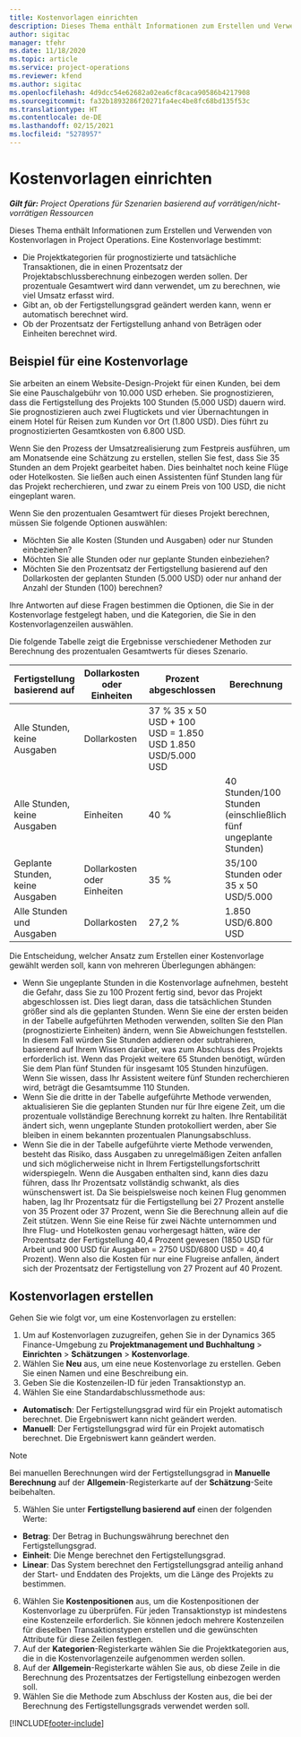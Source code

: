 ```yaml
---
title: Kostenvorlagen einrichten
description: Dieses Thema enthält Informationen zum Erstellen und Verwenden von Kostenvorlagen in Project Operations.
author: sigitac
manager: tfehr
ms.date: 11/18/2020
ms.topic: article
ms.service: project-operations
ms.reviewer: kfend
ms.author: sigitac
ms.openlocfilehash: 4d9dcc54e62682a02ea6cf8caca90586b4217908
ms.sourcegitcommit: fa32b1893286f20271fa4ec4be8fc68bd135f53c
ms.translationtype: HT
ms.contentlocale: de-DE
ms.lasthandoff: 02/15/2021
ms.locfileid: "5278957"
---
```

# <a name="set-up-cost-templates"></a>Kostenvorlagen einrichten

_**Gilt für:** Project Operations für Szenarien basierend auf vorrätigen/nicht-vorrätigen Ressourcen_


Dieses Thema enthält Informationen zum Erstellen und Verwenden von Kostenvorlagen in Project Operations. Eine Kostenvorlage bestimmt:

- Die Projektkategorien für prognostizierte und tatsächliche Transaktionen, die in einen Prozentsatz der Projektabschlussberechnung einbezogen werden sollen. Der prozentuale Gesamtwert wird dann verwendet, um zu berechnen, wie viel Umsatz erfasst wird.
- Gibt an, ob der Fertigstellungsgrad geändert werden kann, wenn er automatisch berechnet wird.
- Ob der Prozentsatz der Fertigstellung anhand von Beträgen oder Einheiten berechnet wird.

## <a name="cost-template-example"></a>Beispiel für eine Kostenvorlage

Sie arbeiten an einem Website-Design-Projekt für einen Kunden, bei dem Sie eine Pauschalgebühr von 10.000 USD erheben. Sie prognostizieren, dass die Fertigstellung des Projekts 100 Stunden (5.000 USD) dauern wird. Sie prognostizieren auch zwei Flugtickets und vier Übernachtungen in einem Hotel für Reisen zum Kunden vor Ort (1.800 USD). Dies führt zu prognostizierten Gesamtkosten von 6.800 USD.

Wenn Sie den Prozess der Umsatzrealisierung zum Festpreis ausführen, um am Monatsende eine Schätzung zu erstellen, stellen Sie fest, dass Sie 35 Stunden an dem Projekt gearbeitet haben. Dies beinhaltet noch keine Flüge oder Hotelkosten. Sie ließen auch einen Assistenten fünf Stunden lang für das Projekt recherchieren, und zwar zu einem Preis von 100 USD, die nicht eingeplant waren.

Wenn Sie den prozentualen Gesamtwert für dieses Projekt berechnen, müssen Sie folgende Optionen auswählen:

- Möchten Sie alle Kosten (Stunden und Ausgaben) oder nur Stunden einbeziehen?
- Möchten Sie alle Stunden oder nur geplante Stunden einbeziehen?
- Möchten Sie den Prozentsatz der Fertigstellung basierend auf den Dollarkosten der geplanten Stunden (5.000 USD) oder nur anhand der Anzahl der Stunden (100) berechnen?

Ihre Antworten auf diese Fragen bestimmen die Optionen, die Sie in der Kostenvorlage festgelegt haben, und die Kategorien, die Sie in den Kostenvorlagenzeilen auswählen.

Die folgende Tabelle zeigt die Ergebnisse verschiedener Methoden zur Berechnung des prozentualen Gesamtwerts für dieses Szenario.

| Fertigstellung basierend auf | Dollarkosten oder Einheiten | Prozent abgeschlossen | Berechnung |
| --- | --- | --- | --- |
| Alle Stunden, keine Ausgaben | Dollarkosten | 37 % 35 x 50 USD + 100 USD = 1.850 USD 1.850 USD/5.000 USD |
| Alle Stunden, keine Ausgaben | Einheiten | 40 % | 40 Stunden/100 Stunden (einschließlich fünf ungeplante Stunden) |
| Geplante Stunden, keine Ausgaben | Dollarkosten oder Einheiten | 35 % | 35/100 Stunden oder 35 x 50 USD/5.000 |
| Alle Stunden und Ausgaben | Dollarkosten | 27,2 % | 1.850 USD/6.800 USD |

Die Entscheidung, welcher Ansatz zum Erstellen einer Kostenvorlage gewählt werden soll, kann von mehreren Überlegungen abhängen:

- Wenn Sie ungeplante Stunden in die Kostenvorlage aufnehmen, besteht die Gefahr, dass Sie zu 100 Prozent fertig sind, bevor das Projekt abgeschlossen ist. Dies liegt daran, dass die tatsächlichen Stunden größer sind als die geplanten Stunden. Wenn Sie eine der ersten beiden in der Tabelle aufgeführten Methoden verwenden, sollten Sie den Plan (prognostizierte Einheiten) ändern, wenn Sie Abweichungen feststellen. In diesem Fall würden Sie Stunden addieren oder subtrahieren, basierend auf Ihrem Wissen darüber, was zum Abschluss des Projekts erforderlich ist. Wenn das Projekt weitere 65 Stunden benötigt, würden Sie dem Plan fünf Stunden für insgesamt 105 Stunden hinzufügen. Wenn Sie wissen, dass Ihr Assistent weitere fünf Stunden recherchieren wird, beträgt die Gesamtsumme 110 Stunden.
- Wenn Sie die dritte in der Tabelle aufgeführte Methode verwenden, aktualisieren Sie die geplanten Stunden nur für Ihre eigene Zeit, um die prozentuale vollständige Berechnung korrekt zu halten. Ihre Rentabilität ändert sich, wenn ungeplante Stunden protokolliert werden, aber Sie bleiben in einem bekannten prozentualen Planungsabschluss.
- Wenn Sie die in der Tabelle aufgeführte vierte Methode verwenden, besteht das Risiko, dass Ausgaben zu unregelmäßigen Zeiten anfallen und sich möglicherweise nicht in Ihrem Fertigstellungsfortschritt widerspiegeln. Wenn die Ausgaben enthalten sind, kann dies dazu führen, dass Ihr Prozentsatz vollständig schwankt, als dies wünschenswert ist. Da Sie beispielsweise noch keinen Flug genommen haben, lag Ihr Prozentsatz für die Fertigstellung bei 27 Prozent anstelle von 35 Prozent oder 37 Prozent, wenn Sie die Berechnung allein auf die Zeit stützen. Wenn Sie eine Reise für zwei Nächte unternommen und Ihre Flug- und Hotelkosten genau vorhergesagt hätten, wäre der Prozentsatz der Fertigstellung 40,4 Prozent gewesen (1850 USD für Arbeit und 900 USD für Ausgaben = 2750 USD/6800 USD = 40,4 Prozent). Wenn also die Kosten für nur eine Flugreise anfallen, ändert sich der Prozentsatz der Fertigstellung von 27 Prozent auf 40 Prozent.

## <a name="create-cost-templates"></a>Kostenvorlagen erstellen
Gehen Sie wie folgt vor, um eine Kostenvorlagen zu erstellen:

1. Um auf Kostenvorlagen zuzugreifen, gehen Sie in der Dynamics 365 Finance-Umgebung zu **Projektmanagement und Buchhaltung** > **Einrichten** > **Schätzungen** > **Kostenvorlage**.
2. Wählen Sie **Neu** aus, um eine neue Kostenvorlage zu erstellen. Geben Sie einen Namen und eine Beschreibung ein.
3. Geben Sie die Kostenzeilen-ID für jeden Transaktionstyp an.
4. Wählen Sie eine Standardabschlussmethode aus:

  - **Automatisch**: Der Fertigstellungsgrad wird für ein Projekt automatisch berechnet. Die Ergebniswert kann nicht geändert werden.
  - **Manuell**: Der Fertigstellungsgrad wird für ein Projekt automatisch berechnet. Die Ergebniswert kann geändert werden.

  > [!NOTE]
  > Bei manuellen Berechnungen wird der Fertigstellungsgrad in **Manuelle Berechnung** auf der **Allgemein**-Registerkarte auf der **Schätzung**-Seite beibehalten.

5. Wählen Sie unter **Fertigstellung basierend auf** einen der folgenden Werte:

  - **Betrag**: Der Betrag in Buchungswährung berechnet den Fertigstellungsgrad.
  - **Einheit**: Die Menge berechnet den Fertigstellungsgrad.
  - **Linear**: Das System berechnet den Fertigstellungsgrad anteilig anhand der Start- und Enddaten des Projekts, um die Länge des Projekts zu bestimmen.

6. Wählen Sie **Kostenpositionen** aus, um die Kostenpositionen der Kostenvorlage zu überprüfen. Für jeden Transaktionstyp ist mindestens eine Kostenzeile erforderlich. Sie können jedoch mehrere Kostenzeilen für dieselben Transaktionstypen erstellen und die gewünschten Attribute für diese Zeilen festlegen.
7. Auf der **Kategorien**-Registerkarte wählen Sie die Projektkategorien aus, die in die Kostenvorlagenzeile aufgenommen werden sollen.
8. Auf der **Allgemein**-Registerkarte wählen Sie aus, ob diese Zeile in die Berechnung des Prozentsatzes der Fertigstellung einbezogen werden soll.
9. Wählen Sie die Methode zum Abschluss der Kosten aus, die bei der Berechnung des Fertigstellungsgrads verwendet werden soll.


[!INCLUDE[footer-include](../includes/footer-banner.md)]